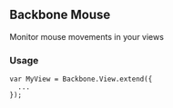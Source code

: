 ## Backbone Mouse

Monitor mouse movements in your views

### Usage 
```
var MyView = Backbone.View.extend({
  ...
});

```